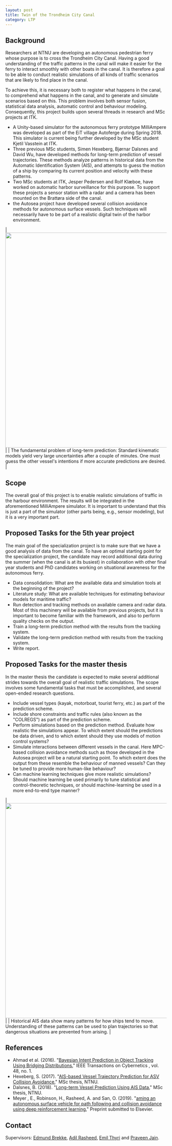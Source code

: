 ```yaml
---
layout: post
title: Twin of the Trondheim City Canal
category: LTP
---
```

## Background

Researchers at NTNU are developing an autonomous pedestrian ferry whose purpose is to cross the Trondheim City Canal. 
Having a good understanding of the traffic patterns in the canal will make it easier for the ferry to interact smoothly with other boats in the canal. 
It is therefore a goal to be able to conduct realistic simulations of all kinds of traffic scenarios that are likely to find place in the canal. 

To achieve this, it is necessary both to register what happens in the canal, to comprehend what happens in the canal, and to generate and simulate  scenarios based on this. This problem involves both sensor fusion, statistical data analysis, automatic control and behaviour modeling. Consequently, this project builds upon several threads in research and MSc projects at ITK. 

* A Unity-based simulator for the autonomous ferry prototype MilliAmpere was developed as part of the EiT village Autoferge during Spring 2018. This simulator is current being further developed by the MSc student Kjetil Vasstein at ITK. 
* Three previous MSc students, Simen Hexeberg, Bjørnar Dalsnes and David Wu, have developed methods for long-term prediction of vessel trajectories. These methods analyze patterns in historical data from the Automatic Identification System (AIS), and attempts to guess the motion of a ship by comparing its current position and velocity with these patterns. 
* Two MSc students at ITK, Jesper Pedersen and Rolf Klæboe, have worked on automatic harbor surveillance for this purpose. To support these projects a sensor station with a radar and a camera has been mounted on the Brattøra side of the canal. 
* the Autosea project have developed several collision avoidance methods for autonomous surface vessels. Such techniques will necessarily have to be part of a realistic digital twin of the harbor environment. 



|<img src="{{site.url}}/assets/predictionproblem.png" width="670"> | 
| The fundamental problem of long-term prediction: Standard kinematic models yield very large uncertainties after a couple of minutes. One must guess the other vessel's intentions if more accurate predictions are desired. | 

## Scope

The overall goal of this project is to enable realistic simulations of traffic in the harbour environment. The results will be integrated in the aforementioned MilliAmpere simulator. It is important to understand that this is just a part of the simulator (other parts being, e.g., sensor modeling), but it is a very important part. 

## Proposed Tasks for the 5th year project

The main goal of the specialization project is to make sure that we have a good analysis of data from the canal. To have an optimal starting point for the specialization project, the candidate may record additional data during the summer (when the canal is at its busiest) in collaboration with other final year students and PhD candidates working on situational awareness for the autonomous ferry. 

* Data consolidation: What are the available data and simulation tools at the beginning of the project? 
* Literature study: What are available techniques for estimating behaviour models for maritime traffic?
* Run detection and tracking methods on available camera and radar data. Most of this machinery will be available from previous projects, but it is important to become familiar with the framework, and also to perform quality checks on the output. 
* Train a long-term prediction method with the results from the tracking system. 
* Validate the long-term prediction method with results from the tracking system. 
* Write report. 

## Proposed Tasks for the master thesis

In the master thesis the candidate is expected to make several additional strides towards the overall goal of realistic traffic simulations. The scope involves some fundamental tasks that must be accomplished, and several open-ended research questions. 

* Include vessel types (kayak, motorboat, tourist ferry, etc.) as part of the prediction scheme.
* Include shore constraints and traffic rules (also known as the "COLREGS") as part of the prediction scheme.
* Perform simulations based on the prediction method. Evaluate how realistic the simulations appear. To which extent should the predictions be data driven, and to which extent should they use models of motion control systems?
* Simulate interactions between different vessels in the canal. Here MPC-based collision avoidance methods such as those developed in the Autosea project will be a natural starting point. To which extent does the output from these resemble the behaviour of manned vessels? Can they be tuned to provide more human-like behaviour? 
* Can machine learning techniques give more realistic simulations? Should machine learning be used primarily to tune statistical and control-theoretic techniques, or should machine-learning be used in a more end-to-end type manner?


|<img src="{{site.url}}/assets/ais-data-trd.png" width="670"> | 
| Historical AIS data show many patterns for how ships tend to move. Understanding of these patterns can be used to plan trajectories so that dangerous situations are prevented from arising.  | 

## References
* Ahmad et al. (2016). "<a href="https://ieeexplore.ieee.org/document/7765149">Bayesian Intent Prediction in Object Tracking Using Bridging Distributions.</a>" IEEE Transactions on Cybernetics , vol. 48, no. 1.  
* Hexeberg, S. (2017). "<a href="https://brage.bibsys.no/xmlui/handle/11250/2452108">AIS-based Vessel Trajectory Prediction for ASV Collision Avoidance.</a>" MSc thesis, NTNU. 
* Dalsnes, B. (2018). "<a href="https://brage.bibsys.no/xmlui/handle/11250/2557943">Long-term Vessel Prediction Using AIS Data.</a>" MSc thesis, NTNU. 
* Meyer , E., Robinson, H., Rasheed, A. and San, O. (2019). "<a href="https://arxiv.org/pdf/1912.08578.pdf">aming an autonomous surface vehicle for path following and collision avoidance using deep reinforcement learning.</a>" Preprint submitted to Elsevier. 


## Contact

Supervisors: [Edmund Brekke], [Adil Rasheed], [Emil Thyri] and [Praveen Jain].  

[Edmund Brekke]: www.ntnu.edu/employees/edmund.brekke
[Adil Rasheed]: https://www.ntnu.no/ansatte/adil
[Emil Thyri]: https://www.ntnu.edu/employees/emil.h.thyri
[Praveen Jain]: https://www.ntnu.edu/employees/ravinder.p.k.jain